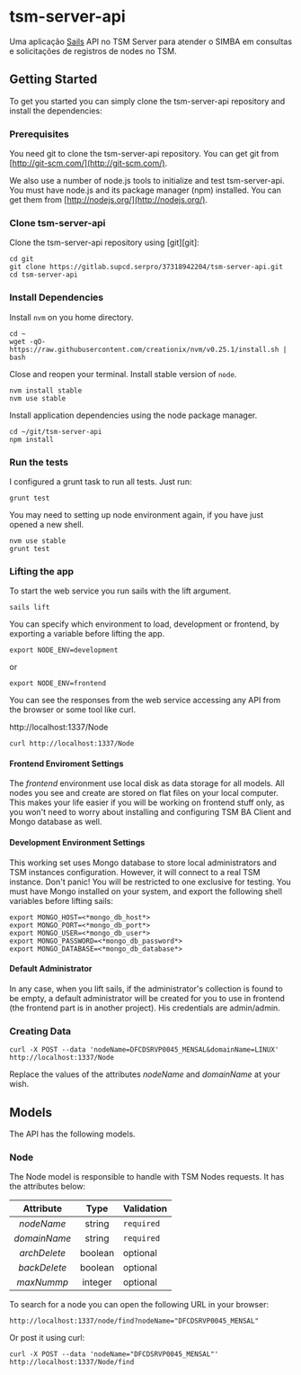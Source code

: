 # tsm-server-api

Uma aplicação [Sails](http://sailsjs.org)
API no TSM Server para atender o SIMBA em consultas e solicitações de registros de nodes no TSM.

## Getting Started

To get you started you can simply clone the tsm-server-api repository and install the dependencies:

### Prerequisites

You need git to clone the tsm-server-api repository. You can get git from
[http://git-scm.com/](http://git-scm.com/).

We also use a number of node.js tools to initialize and test tsm-server-api. You must have node.js and its package manager (npm) installed.  You can get them from [http://nodejs.org/](http://nodejs.org/).

### Clone tsm-server-api

Clone the tsm-server-api repository using [git][git]:

```
cd git
git clone https://gitlab.supcd.serpro/37318942204/tsm-server-api.git
cd tsm-server-api
```

### Install Dependencies

Install `nvm` on you home directory.

```
cd ~
wget -qO- https://raw.githubusercontent.com/creationix/nvm/v0.25.1/install.sh | bash
```

Close and reopen your terminal. Install stable version of `node`.

```
nvm install stable
nvm use stable
```
Install application dependencies using the node package manager.

```
cd ~/git/tsm-server-api
npm install
```

### Run the tests

I configured a grunt task to run all tests. Just run:

```
grunt test
```

You may need to setting up node environment again, if you have just opened a new shell.
```
nvm use stable
grunt test
```

### Lifting the app

To start the web service you run sails with the lift argument.
```
sails lift
```

You can specify which environment to load, development or frontend, by exporting a variable before lifting the app.

```
export NODE_ENV=development
```

or

```
export NODE_ENV=frontend
```

You can see the responses from the web service accessing any API from the browser or some tool like curl.

http://localhost:1337/Node

```
curl http://localhost:1337/Node
```

#### Frontend Enviroment Settings

The *frontend* environment use local disk as data storage for all models. All nodes you see and create are stored on flat files on your local computer. This makes your life easier if you will be working on frontend stuff only, as you won't need to worry about installing and configuring TSM BA Client and Mongo database as well.

#### Development Environment Settings

This working set uses Mongo database to store local administrators and TSM instances configuration. However, it will connect to a real TSM instance. Don't panic! You will be restricted to one exclusive for testing.
You must have Mongo installed on your system, and export the following shell variables before lifting sails:

```
export MONGO_HOST=<*mongo_db_host*>
export MONGO_PORT=<*mongo_db_port*>
export MONGO_USER=<*mongo_db_user*>
export MONGO_PASSWORD=<*mongo_db_password*>
export MONGO_DATABASE=<*mongo_db_database*>
```

#### Default Administrator

In any case, when you lift sails, if the administrator's collection is found to be empty, a default administrator will be created for you to use in frontend (the frontend part is in another project). His credentials are admin/admin.

### Creating Data

```
curl -X POST --data 'nodeName=DFCDSRVP0045_MENSAL&domainName=LINUX' http://localhost:1337/Node
```

Replace the values of the attributes *nodeName* and *domainName* at your wish.

## Models

The API has the following models.

### Node

The Node model is responsible to handle with TSM Nodes requests. It has the attributes below:

| Attribute | Type | Validation
| :---: | :---: | ---
| *nodeName* | string | `required` |
| *domainName* | string | `required` |
| *archDelete* | boolean | optional |
| *backDelete* | boolean | optional |
| *maxNummp* | integer | optional |

To search for a node you can open the following URL in your browser:

```
http://localhost:1337/node/find?nodeName="DFCDSRVP0045_MENSAL"
```

Or post it using curl:

```
curl -X POST --data 'nodeName="DFCDSRVP0045_MENSAL"' http://localhost:1337/Node/find
```